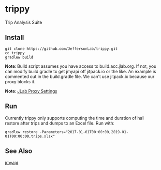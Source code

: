 # trippy
Trip Analysis Suite

## Install
```
git clone https://github.com/JeffersonLab/trippy.git
cd trippy
gradlew build
```
__Note__: Build script assumes you have access to build.acc.jlab.org.  If not, you can modify build.gradle to get jmyapi off jitpack.io or the like.  An example is commented out in the build.gradle file.  We can't use jitpack.io because our proxy blocks it.

__Note__: [JLab Proxy Settings](https://github.com/JeffersonLab/jmyapi/wiki/JLab-Proxy)

## Run

Currently trippy only supports computing the time and duration of hall restore after trips and dumps to an Excel file.   Run with:

```
gradlew restore -Parameters="2017-01-01T00:00:00,2019-01-01T00:00:00,trips.xlsx"
```

## See Also
[jmyapi](https://github.com/JeffersonLab/jmyapi)
